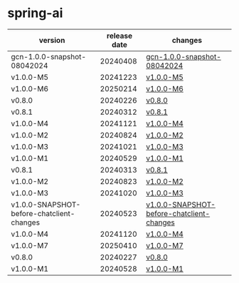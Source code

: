 # spring-ai	


|version|release date|changes|
|---|---|---|
|gcn-1.0.0-snapshot-08042024|20240408|[gcn-1.0.0-snapshot-08042024](./gcn-1.0.0-snapshot-08042024-20240408.md)|
|v1.0.0-M5|20241223|[v1.0.0-M5](./v1.0.0-M5-20241223.md)|
|v1.0.0-M6|20250214|[v1.0.0-M6](./v1.0.0-M6-20250214.md)|
|v0.8.0|20240226|[v0.8.0](./v0.8.0-20240226.md)|
|v0.8.1|20240312|[v0.8.1](./v0.8.1-20240312.md)|
|v1.0.0-M4|20241121|[v1.0.0-M4](./v1.0.0-M4-20241121.md)|
|v1.0.0-M2|20240824|[v1.0.0-M2](./v1.0.0-M2-20240824.md)|
|v1.0.0-M3|20241021|[v1.0.0-M3](./v1.0.0-M3-20241021.md)|
|v1.0.0-M1|20240529|[v1.0.0-M1](./v1.0.0-M1-20240529.md)|
|v0.8.1|20240313|[v0.8.1](./v0.8.1-20240313.md)|
|v1.0.0-M2|20240823|[v1.0.0-M2](./v1.0.0-M2-20240823.md)|
|v1.0.0-M3|20241020|[v1.0.0-M3](./v1.0.0-M3-20241020.md)|
|v1.0.0-SNAPSHOT-before-chatclient-changes|20240523|[v1.0.0-SNAPSHOT-before-chatclient-changes](./v1.0.0-SNAPSHOT-before-chatclient-changes-20240523.md)|
|v1.0.0-M4|20241120|[v1.0.0-M4](./v1.0.0-M4-20241120.md)|
|v1.0.0-M7|20250410|[v1.0.0-M7](./v1.0.0-M7-20250410.md)|
|v0.8.0|20240227|[v0.8.0](./v0.8.0-20240227.md)|
|v1.0.0-M1|20240528|[v1.0.0-M1](./v1.0.0-M1-20240528.md)|

